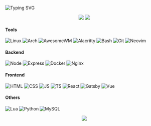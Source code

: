<p align="left">
  <img src="https://readme-typing-svg.demolab.com?font=Fira+Code&pause=1000&width=435&lines=Hi%2C+I+use+Arch+btw" alt="Typing SVG" />
</p>

<p align="center">
  <!--One of the ways to make responsive themes-->
  <picture>
    <source 
      srcset="https://github-readme-stats.vercel.app/api?username=trimclain&theme=tokyonight&show_icons=true&rank_icon=github"
      media="(prefers-color-scheme: dark)"
    />
    <source
      srcset="https://github-readme-stats.vercel.app/api?username=trimclain&theme=buefy&show_icons=true&rank_icon=github"
      media="(prefers-color-scheme: light), (prefers-color-scheme: no-preference)"
    />
    <img src="https://github-readme-stats.vercel.app/api?username=trimclain&show_icons=true&rank_icon=github"/>
  </picture>
  
  <picture>
    <source 
      srcset="https://github-readme-stats.vercel.app/api/top-langs/?username=trimclain&theme=tokyonight&langs_count=8&size_weight=0.5&count_weight=0.5&layout=compact&card_width=200"
      media="(prefers-color-scheme: dark)"
    />
    <source
      srcset="https://github-readme-stats.vercel.app/api/top-langs/?username=trimclain&theme=buefy&langs_count=8&size_weight=0.5&count_weight=0.5&layout=compact&card_width=200"
      media="(prefers-color-scheme: light), (prefers-color-scheme: no-preference)"
    />
    <img src="https://github-readme-stats.vercel.app/api/top-langs/?username=trimclaint&langs_count=8&size_weight=0.5&count_weight=0.5&layout=compact&card_width=200"/>
  </picture>
</p>

<!-- Find Logos: https://github.com/badges/shields/blob/master/doc/logos.md -->
#### Tools
<p align="left">
  <img alt="Linux" src="https://img.shields.io/badge/linux-515151.svg?&style=for-the-badge&logo=linux&logoColor=white"/>
  <img alt="Arch" src="https://shields.io/badge/arch-1793D1.svg?&style=for-the-badge&logo=archlinux&logoColor=white"/>
  <img alt="AwesomeWM" src="https://img.shields.io/badge/awesome-535D6C.svg?&style=for-the-badge&logo=awesomewm&logoColor=white"/>
  <img alt="Alacritty" src="https://img.shields.io/badge/alacritty-F46D01.svg?&style=for-the-badge&logo=alacritty&logoColor=white"/>
  <img alt="Bash" src="https://img.shields.io/badge/bash-272E35.svg?&style=for-the-badge&logo=gnubash&logoColor=white"/>
  <img alt="Git" src="https://img.shields.io/badge/git-F05032.svg?&style=for-the-badge&logo=git&logoColor=white"/>
  <img alt="Neovim" src="https://img.shields.io/badge/neovim-4E8639.svg?&style=for-the-badge&logo=neovim&logoColor=white"/>
</p>

#### Backend
<p align="left">
  <img alt="Node" src="https://img.shields.io/badge/node-263B27.svg?&style=for-the-badge&logo=nodedotjs&logoColor=white"/>
  <img alt="Express" src="https://img.shields.io/badge/express-2B2B2B.svg?&style=for-the-badge&logo=express&logoColor=white"/>
  <img alt="Docker" src="https://img.shields.io/badge/docker-0db7ed.svg?&style=for-the-badge&logo=docker&logoColor=white"/>
  <img alt="Nginx" src="https://img.shields.io/badge/nginx-009639.svg?&style=for-the-badge&logo=nginx&logoColor=white"/>
</p>

#### Frontend
<p align="left">
  <img alt="HTML" src="https://img.shields.io/badge/html5-E34F26.svg?&style=for-the-badge&logo=html5&logoColor=white"/>
  <img alt="CSS" src="https://img.shields.io/badge/css3-1572B6.svg?&style=for-the-badge&logo=css3&logoColor=white"/></code>
  <img alt="JS" src="https://img.shields.io/badge/javascript-323330.svg?&style=for-the-badge&logo=javascript&logoColor=%23F7DF1E"/>
  <img alt="TS" src="https://img.shields.io/badge/typescript-007ACC.svg?&style=for-the-badge&logo=typescript&logoColor=white"/>
  <img alt="React" src="https://img.shields.io/badge/react-61DAFB?style=for-the-badge&logo=react&logoColor=white"/>
  <img alt="Gatsby" src="https://img.shields.io/badge/gatsby-663399?style=for-the-badge&logo=gatsby&logoColor=white"/>
  <img alt="Vue" src="https://shields.io/badge/vue-47C7A2.svg?&style=for-the-badge&logo=vue.js&logoColor=white"/>
</p>

#### Others
<p align="left">
  <img alt="Lua" src="https://img.shields.io/badge/lua-2C2D72.svg?&style=for-the-badge&logo=lua&logoColor=white"/>
  <img alt="Python" src="https://img.shields.io/badge/python-3776AB.svg?&style=for-the-badge&logo=python&logoColor=white"/>
  <img alt="MySQL" src="https://img.shields.io/badge/mysql-9B6811.svg?&style=for-the-badge&logo=mysql&logoColor=white"/>
</p>

<p align="center">
  <img src="https://github-readme-streak-stats.herokuapp.com?user=trimclain&theme=tokyonight" />
</p>

<!--- TODO: fix colorscheme
<p align="center">
  <img src="https://raw.githubusercontent.com/trimclain/trimclain/output/github-contribution-grid-snake.svg" />
</p>
-->
<!--- TODO: in case I need more than 6 pins
[![Readme Card](https://github-readme-stats.vercel.app/api/pin/?username=anuraghazra&repo=github-readme-stats)](https://github.com/anuraghazra/github-readme-stats)
-->
